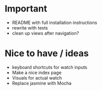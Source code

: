# Important

- README with full installation instructions
- rewrite with tests
- clean up views after navigation?

# Nice to have / ideas
- keyboard shortcuts for watch inputs
- Make a nice index page
- Visuals for actual watch
- Replace jasmine with Mocha
